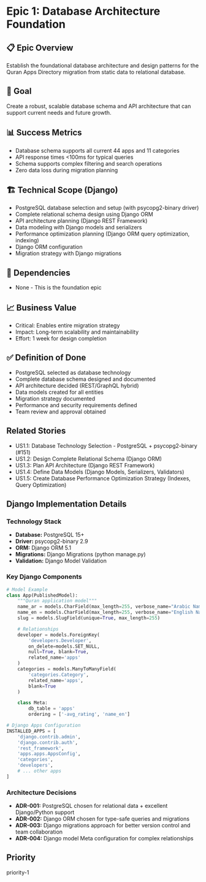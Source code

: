 # Epic 1: Database Architecture Foundation

## 📋 Epic Overview
Establish the foundational database architecture and design patterns for the Quran Apps Directory migration from static data to relational database.

## 🎯 Goal
Create a robust, scalable database schema and API architecture that can support current needs and future growth.

## 📊 Success Metrics
- Database schema supports all current 44 apps and 11 categories
- API response times <100ms for typical queries
- Schema supports complex filtering and search operations
- Zero data loss during migration planning

## 🏗️ Technical Scope (Django)
- PostgreSQL database selection and setup (with psycopg2-binary driver)
- Complete relational schema design using Django ORM
- API architecture planning (Django REST Framework)
- Data modeling with Django models and serializers
- Performance optimization planning (Django ORM query optimization, indexing)
- Django ORM configuration
- Migration strategy with Django migrations

## 🔗 Dependencies
- None - This is the foundation epic

## 📈 Business Value
- Critical: Enables entire migration strategy
- Impact: Long-term scalability and maintainability
- Effort: 1 week for design completion

## ✅ Definition of Done
- PostgreSQL selected as database technology
- Complete database schema designed and documented
- API architecture decided (REST/GraphQL hybrid)
- Data models created for all entities
- Migration strategy documented
- Performance and security requirements defined
- Team review and approval obtained

## Related Stories
- US1.1: Database Technology Selection - PostgreSQL + psycopg2-binary (#151)
- US1.2: Design Complete Relational Schema (Django ORM)
- US1.3: Plan API Architecture (Django REST Framework)
- US1.4: Define Data Models (Django Models, Serializers, Validators)
- US1.5: Create Database Performance Optimization Strategy (Indexes, Query Optimization)

## Django Implementation Details
### Technology Stack
- **Database:** PostgreSQL 15+
- **Driver:** psycopg2-binary 2.9
- **ORM:** Django ORM 5.1
- **Migrations:** Django Migrations (python manage.py)
- **Validation:** Django Model Validation

### Key Django Components
```python
# Model Example
class App(PublishedModel):
    """Quran application model"""
    name_ar = models.CharField(max_length=255, verbose_name="Arabic Name")
    name_en = models.CharField(max_length=255, verbose_name="English Name")
    slug = models.SlugField(unique=True, max_length=255)

    # Relationships
    developer = models.ForeignKey(
        'developers.Developer',
        on_delete=models.SET_NULL,
        null=True, blank=True,
        related_name='apps'
    )
    categories = models.ManyToManyField(
        'categories.Category',
        related_name='apps',
        blank=True
    )

    class Meta:
        db_table = 'apps'
        ordering = ['-avg_rating', 'name_en']

# Django Apps Configuration
INSTALLED_APPS = [
    'django.contrib.admin',
    'django.contrib.auth',
    'rest_framework',
    'apps.apps.AppsConfig',
    'categories',
    'developers',
    # ... other apps
]
```

### Architecture Decisions
- **ADR-001:** PostgreSQL chosen for relational data + excellent Django/Python support
- **ADR-002:** Django ORM chosen for type-safe queries and migrations
- **ADR-003:** Django migrations approach for better version control and team collaboration
- **ADR-004:** Django model Meta configuration for complex relationships

## Priority
priority-1